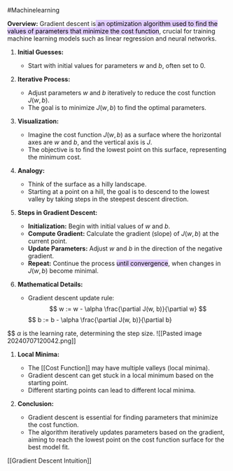 #Machinelearning

**Overview:** Gradient descent is<mark style="background: #D2B3FFA6;"> an optimization algorithm used to find the values of parameters that minimize the cost function</mark>, crucial for training machine learning models such as linear regression and neural networks.

1. **Initial Guesses:**
    
    - Start with initial values for parameters $w$ and $b$, often set to 0.
2. **Iterative Process:**
    
    - Adjust parameters $w$ and $b$ iteratively to reduce the cost function $J(w, b)$.
    - The goal is to minimize $J(w, b)$ to find the optimal parameters.
3. **Visualization:**
    
    - Imagine the cost function $J(w, b)$ as a surface where the horizontal axes are $w$ and $b$, and the vertical axis is $J$.
    - The objective is to find the lowest point on this surface, representing the minimum cost.
4. **Analogy:**
    
    - Think of the surface as a hilly landscape.
    - Starting at a point on a hill, the goal is to descend to the lowest valley by taking steps in the steepest descent direction.
5. **Steps in Gradient Descent:**
    
    - **Initialization:** Begin with initial values of $w$ and $b$.
    - **Compute Gradient:** Calculate the gradient (slope) of $J(w, b)$ at the current point.
    - **Update Parameters:** Adjust $w$ and $b$ in the direction of the negative gradient.
    - **Repeat:** Continue the process <mark style="background: #D2B3FFA6;">until convergence</mark>, when changes in $J(w, b)$ become minimal.
6. **Mathematical Details:**
    
    - Gradient descent update rule:
$$
w := w - \alpha \frac{\partial J(w, b)}{\partial w}
$$
$$
	b := b - \alpha \frac{\partial J(w, b)}{\partial b}

$$
	    $\alpha$ is the learning rate, determining the step size.
	![[Pasted image 20240707120042.png]]
1. **Local Minima:**
    
    - The [[Cost Function]] may have multiple valleys (local minima).
    - Gradient descent can get stuck in a local minimum based on the starting point.
    - Different starting points can lead to different local minima.
8. **Conclusion:**
    
    - Gradient descent is essential for finding parameters that minimize the cost function.
    - The algorithm iteratively updates parameters based on the gradient, aiming to reach the lowest point on the cost function surface for the best model fit.

[[Gradient Descent Intuition]]